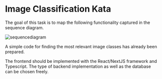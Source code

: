 # Image Classification Kata

The goal of this task is to map the following functionality captured in the sequence diagram.

![sequencediagram](https://raw.githubusercontent.com/fyndartdeveloper/image-retrieval-kata/master/sequencediagram.png)

A simple code for finding the most relevant image classes has already been prepared.

The frontend should be implemented with the React/NextJS framework and Typescript. 
The type of backend implementation as well as the database can be chosen freely.
